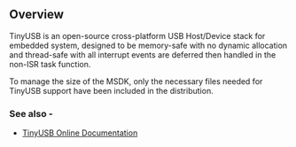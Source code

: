 ## Overview

TinyUSB is an open-source cross-platform USB Host/Device stack for embedded system, designed to be memory-safe with no dynamic allocation and thread-safe with all interrupt events are deferred then handled in the non-ISR task function.

To manage the size of the MSDK, only the necessary files needed for TinyUSB
support have been included in the distribution.

### See also -
+ [TinyUSB Online Documentation](https://docs.tinyusb.org/en/latest/)
